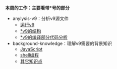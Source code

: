 **本周的工作：主要看带*号的部分**
* anylysis-v9：分析v9源文件
  * [运行v9](analysis-v9/v9-use.md)
  * [*v9的结构](analysis-v9/v9-struct.md)
  * [*v9的编译部分代码分析](analysis-v9/v9-compiling.md)
* background-knowledge：理解v9需要的背景知识
  * [JavaScript](background-knowledge/JavaScript.md)
  * [shell编程](background-knowledge/shell-programming.md)
  * [其它知识点](background-knowledge/other.md)
